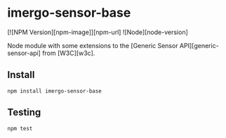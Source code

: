imergo-sensor-base
=========================

[![NPM Version][npm-image]][npm-url]
![Node][node-version]

Node module with some extensions to the
[Generic Sensor API][generic-sensor-api] from [W3C][w3c].

## Install

```console
npm install imergo-sensor-base
```

## Testing

```console
npm test
```